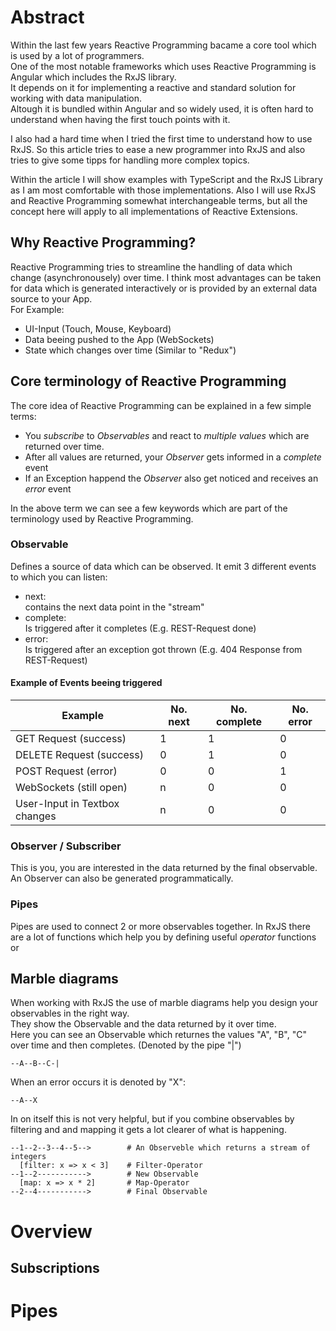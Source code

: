 # Abstract
Within the last few years Reactive Programming bacame a core tool which is used by a lot of programmers.  
One of the most notable frameworks which uses Reactive Programming is Angular which includes the RxJS library.  
It depends on it for implementing a reactive and standard solution for working with data manipulation.  
Altough it is bundled within Angular and so widely used, it is often hard to understand when having the first touch points with it.  

I also had a hard time when I tried the first time to understand how to use RxJS. So this article tries to ease a new programmer into RxJS and also tries to give some tipps for handling more complex topics.

Within the article I will show examples with TypeScript and the RxJS Library as I am most comfortable with those implementations. Also I will use RxJS and Reactive Programming somewhat interchangeable terms, but all the concept here will apply to all implementations of Reactive Extensions.

## Why Reactive Programming?
Reactive Programming tries to streamline the handling of data which change (asynchronousely) over time. 
I think most advantages can be taken for data which is generated interactively or is provided by an external data source to your App.   
For Example:
* UI-Input (Touch, Mouse, Keyboard)
* Data beeing pushed to the App (WebSockets)
* State which changes over time (Similar to "Redux")

## Core terminology of Reactive Programming
The core idea of Reactive Programming can be explained in a few simple terms:  
* You *subscribe* to *Observables* and react to *multiple values* which are returned over time.  
* After all values are returned, your *Observer* gets informed in a *complete* event
* If an Exception happend the *Observer* also get noticed and receives an *error* event

In the above term we can see a few keywords which are part of the terminology used by Reactive Programming.
### Observable
  Defines a source of data which can be observed. 
  It emit 3 different events to which you can listen:
  * next:  
    contains the next data point in the "stream"
  * complete:  
    Is triggered after it completes (E.g. REST-Request done)
  * error:  
    Is triggered after an exception got thrown (E.g. 404 Response from REST-Request)

 #### Example of Events beeing triggered  

| Example | No. next | No. complete | No. error | 
|-------- | -------- | -------- | -------- |
| GET Request (success) | 1 | 1 | 0 |
| DELETE Request (success) | 0 | 1 | 0|
| POST Request (error) | 0 | 0 | 1 |
| WebSockets (still open) | n | 0 | 0 |
| User-Input in Textbox changes | n | 0 | 0 |

### Observer / Subscriber
This is you, you are interested in the data returned by the final observable. An Observer can also be generated programmatically.

### Pipes
Pipes are used to connect 2 or more observables together. In RxJS there are a lot of functions which help you by defining useful *operator* functions or 


## Marble diagrams
When working with RxJS the use of marble diagrams help you design your observables in the right way.  
They show the Observable and the data returned by it over time.  
Here you can see an Observable which returnes the values "A", "B", "C" over time and then completes. (Denoted by the pipe "|")  
```
--A--B--C-|
```

When an error occurs it is denoted by "X":  
```
--A--X
```


In on itself this is not very helpful, but if you combine observables by filtering and and mapping it gets a lot clearer of what is happening.  
```
--1--2--3--4--5-->        # An Observeble which returns a stream of integers
  [filter: x => x < 3]    # Filter-Operator
--1--2----------->        # New Observable
  [map: x => x * 2]       # Map-Operator
--2--4----------->        # Final Observable
```

# Overview

## Subscriptions

# Pipes

#  